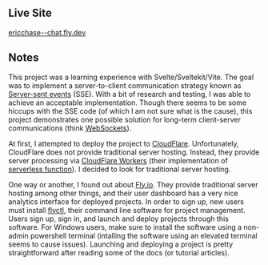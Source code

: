 ## Live Site

[ericchase--chat.fly.dev](https://ericchase--chat.fly.dev/)

## Notes

This project was a learning experience with Svelte/Sveltekit/Vite. The goal was to implement a server-to-client communication strategy known as [Server-sent events](https://html.spec.whatwg.org/multipage/server-sent-events.html) (SSE). With a bit of research and testing, I was able to achieve an acceptable implementation. Though there seems to be some hiccups with the SSE code (of which I am not sure what is the cause), this project demonstrates one possible solution for long-term client-server communications (think [WebSockets](https://developer.mozilla.org/en-US/docs/Web/API/WebSockets_API)).

At first, I attempted to deploy the project to [CloudFlare](https://dash.cloudflare.com). Unfortunately, CloudFlare does not provide traditional server hosting. Instead, they provide server processing via [CloudFlare Workers](https://workers.cloudflare.com/) (their implementation of [serverless function](https://blog.hubspot.com/website/serverless-functions)). I decided to look for traditional server hosting.

One way or another, I found out about [Fly.io](https://fly.io/). They provide traditional server hosting among other things, and their user dashboard has a very nice analytics interface for deployed projects. In order to sign up, new users must install [flyctl](https://fly.io/docs/hands-on/install-flyctl/), their command line software for project management. Users sign up, sign in, and launch and deploy projects through this software. For Windows users, make sure to install the software using a non-admin powershell terminal (intalling the software using an elevated terminal seems to cause issues). Launching and deploying a project is pretty straightforward after reading some of the docs (or tutorial articles).

